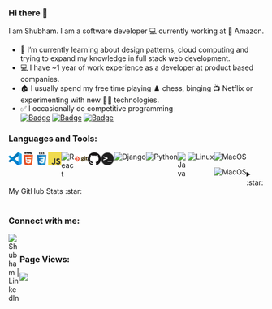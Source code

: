 ### Hi there 👋
I am Shubham. I am a software developer 💻 currently working at 🛒 Amazon.
- :page_with_curl: I’m currently learning about design patterns, cloud computing and trying to expand my knowledge in full stack web development.
- :computer: I have ~1 year of work experience as a developer at product based companies.
- :house: I usually spend my free time playing :chess_pawn: chess, binging :tv: Netflix or experimenting with new :technologist: technologies.
- :white_check_mark: I occasionally do competitive programming\
    <a href="https://www.codechef.com/users/pip33eed">![Badge](https://cp-logo.vercel.app/codechef/pip33eed?logo=true)</a>
    <a href="https://codeforces.com/profile/shamdin">![Badge](https://cp-logo.vercel.app/codeforces/shamdin?logo=true)</a>
    <a href="https://leetcode.com/ShubhamDhingra/">![Badge](https://cp-logo.vercel.app/leetcode/ShubhamDhingra?logo=true)</a>
    



### Languages and Tools:

<img align="left" alt="Visual Studio Code" width="26px" src="https://raw.githubusercontent.com/github/explore/80688e429a7d4ef2fca1e82350fe8e3517d3494d/topics/visual-studio-code/visual-studio-code.png" />
<img align="left" alt="HTML5" width="26px" src="https://raw.githubusercontent.com/github/explore/80688e429a7d4ef2fca1e82350fe8e3517d3494d/topics/html/html.png" />
<img align="left" alt="CSS3" width="26px" src="https://raw.githubusercontent.com/github/explore/80688e429a7d4ef2fca1e82350fe8e3517d3494d/topics/css/css.png" />
<img align="left" alt="JavaScript" width="26px" src="https://raw.githubusercontent.com/github/explore/80688e429a7d4ef2fca1e82350fe8e3517d3494d/topics/javascript/javascript.png" />
<img align="left" alt="React" width="26px" src="https://cdn.iconscout.com/icon/free/png-512/react-1-282599.png" />

<img align="left" alt="Git" width="26px" src="https://raw.githubusercontent.com/github/explore/80688e429a7d4ef2fca1e82350fe8e3517d3494d/topics/git/git.png" />
<img align="left" alt="GitHub" width="26px" src="https://raw.githubusercontent.com/github/explore/78df643247d429f6cc873026c0622819ad797942/topics/github/github.png" />
<img align="left" alt="Terminal" width="26px" src="https://raw.githubusercontent.com/github/explore/80688e429a7d4ef2fca1e82350fe8e3517d3494d/topics/terminal/terminal.png" />
<img align="left" alt="Django" height="26px" src="https://automationpanda.files.wordpress.com/2017/09/django-logo-negative.png" />
<img align="left" alt="Python" height="26px" src="https://cdn4.iconfinder.com/data/icons/logos-and-brands/512/267_Python_logo-512.png"/>
<img align="left" alt="Java" width="20px" src="https://upload.wikimedia.org/wikipedia/en/3/30/Java_programming_language_logo.svg"/>
<img align="left" alt="Linux" height="40px" src="https://cdn.iconscout.com/icon/free/png-512/linux-17-570099.png"/>
<img align="left" alt="MacOS" height="30px" src="https://images.macrumors.com/t/5BiCx6nBBb0fGUFWfLHjqaD1zFk=/1200x1200/smart/article-new/2018/02/macos-finder-icon.jpg"/>
<img align="left" alt="MacOS" height="30px" src="https://upload.wikimedia.org/wikipedia/commons/thumb/9/93/Amazon_Web_Services_Logo.svg/1280px-Amazon_Web_Services_Logo.svg.png"/>
<br />
<br />


<details>
  <summary>:star: My GitHub Stats :star: </summary>

 ![Shubham's GitHub stats](https://github-readme-stats.vercel.app/api?username=shubhamdhingra38)


</details>

[linkedin]: https://www.linkedin.com/in/shubham-dhingra-33372819b/

<br />

### Connect with me:

[<img align="left" target="_blank" alt="Shubham | LinkedIn" width="22px" src="https://cdn.jsdelivr.net/npm/simple-icons@v3/icons/linkedin.svg" />][linkedin]

<br />

### Page Views: 
![](https://komarev.com/ghpvc/?username=shubhamdhingra38)
